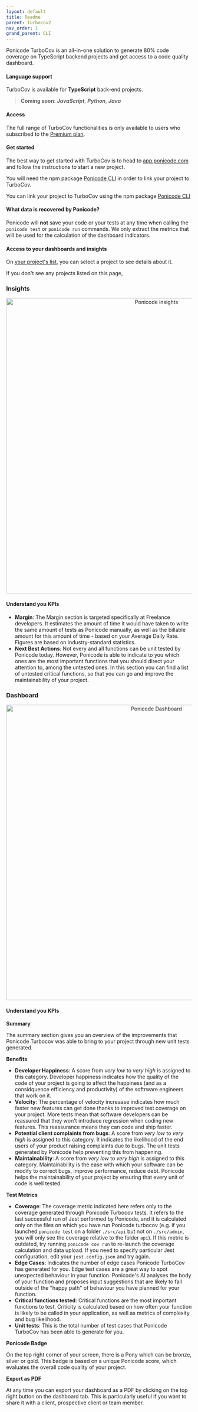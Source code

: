 ```yaml
---
layout: default
title: Readme
parent: Turbocov2
nav_order: 1
grand_parent: CLI
---
```


Ponicode TurboCov is an all-in-one solution to generate 80% code coverage on TypeScript backend projects and get access to a code quality dashboard.

#### Language support

TurboCov is available for **TypeScript** back-end projects.

> **Coming soon**: ***JavaScript***, ***Python***, ***Java***

#### Access

The full range of TurboCov functionalities is only available to users who subscribed to the [Premium plan](https://app.ponicode.com/account/billing/plan).

#### Get started

The best way to get started with TurboCov is to head to [app.ponicode.com](https://app.ponicode.com/turbocov) and follow the instructions to start a new project.

You will need the npm package [Ponicode CLI](cli/how-to.md) in order to link your project to TurboCov.

You can link your project to TurboCov using the npm package [Ponicode CLI](cli/how-to.md)

#### What data is recovered by Ponicode?

Ponicode will **not** save your code or your tests at any time when calling the `ponicode test` or `ponicode run` commands. We only extract the metrics that will be used for the calculation of the dashboard indicators.

<!--
- Number of generated unit tests
- Number of generated unit edge cases
- Number of function tested by Ponicode
- Coverage
- Name (and file path) of some untested functions
- File path of tested functions -->


#### Access to your dashboards and insights

On [your project's list](https://app.ponicode.com/turbo-cov/projects), you can select a project to see details about it.

If you don't see any projects listed on this page, 

### Insights

<p align="center">
    <img src="../images/insights.png" alt="Ponicode insights" width="800"/>
</p>

#### Understand you KPIs

* **Margin**: The Margin section is targeted specifically at Freelance developers. It estimates the amount of time it would have taken to write the same amount of tests as Ponicode manually, as well as the billable amount for this amount of time - based on your Average Daily Rate.
Figures are based on industry-standard statistics.
* **Next Best Actions**: Not every and all functions can be unit tested by Ponicode today. However, Ponicode is able to indicate to you which ones are the most important functions that you should direct your attention to, among the untested ones. In this section you can find a list of untested critical functions, so that you can go and improve the maintainability of your project. 

### Dashboard

<p align="center">
    <img src="../images/dashboard.png" alt="Ponicode Dashboard" width="800"/>
</p>

#### Understand you KPIs

**Summary**

The summary section gives you an overview of the improvements that Ponicode Turbocov was able to bring to your project through new unit tests generated.

**Benefits**

* **Developer Happiness**: A score from *very low* to *very high* is assigned to this category. Developer happiness indicates how the quality of the code of your project is going to affect the happiness (and as a considquence efficiency and productivity) of the softrware engineers that work on it.
* **Velocity**: The percentage of velocity increaase indicates how much faster new features can get done thanks to improved test coverage on your project. More tests mean that software developers can be reassured that they won't introduce regression when coding new features. This reassurance means they can code and ship faster.
* **Potential client complaints from bugs**: A score from *very low* to *very high* is assigned to this category. It indicates the likelihood of the end users of your product raising complaints due to bugs. The unit tests generated by Ponicode help preventing this from happening.
* **Maintainability**: A score from *very low* to *very high* is assigned to this category. Maintainability is the ease with which your software can be modify to correct bugs, improve performance, reduce debt. Ponicode helps the maintainability of your project by ensuring that every unit of code is well tested. 

**Test Metrics**

* **Coverage**: The coverage metric indicated here refers only to the coverage generated through Ponicode Turbocov tests. It refers to the last successful run of Jest performed by Ponicode, and it is calculated only on the files on which you have run Ponicode turbocov (e.g. if you launched `ponicode test` on a folder `./src/api` but not on `./src/admin`, you will only see the coverage relative to the folder `api`). If this metric is outdated, try running `ponicode cov run` to re-launch the coverage calculation and data upload. 
If you need to specify particular Jest configuration, edit your `jest.config.json` and try again.
* **Edge Cases**: Indicates the number of edge cases Ponicode TurboCov has generated for you. Edge test cases are a great way to spot unexpected behaviour in your function. Ponicode's AI analyses the body of your function and proposes input suggestions that are likely to fall outside of the "happy path" of behaviour you have planned for your function.
* **Critical functions tested**: Critical functions are the most important functions to test. Criticity is calculated based on how often your function is likely to be called in your application, as well as metrics of complexity and bug likelihood.
* **Unit tests**: This is the total number of test cases that Ponicode TurboCov has been able to generate for you.

**Ponicode Badge**

On the top right corner of your screen, there is a Pony which can be bronze, silver or gold. This badge is based on a unique Ponicode score, which evaluates the overall code quality of your project.

**Export as PDF**

At any time you can export your dashboard as a PDF by clicking on the top right button on the dashboard tab. 
This is particularly useful if you want to share it with a client, prospective client or team member. 
